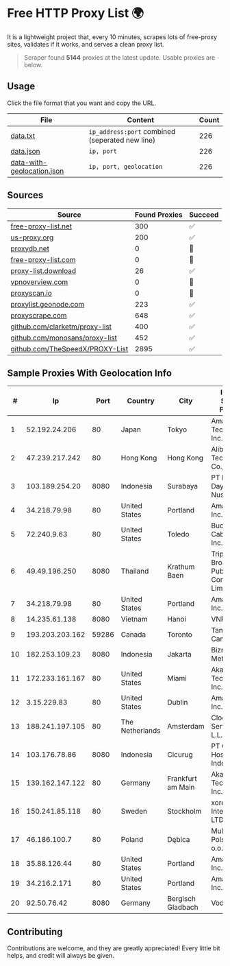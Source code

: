 
# Free HTTP Proxy List 🌍

It is a lightweight project that, every 10 minutes, scrapes lots of free-proxy sites, validates if it works, and serves a clean proxy list.


> Scraper found **5144** proxies at the latest update. Usable proxies are below.

## Usage

Click the file format that you want and copy the URL.


|File|Content|Count|
|----|-------|-----|
|[data.txt](https://raw.githubusercontent.com/themiralay/Proxy-List-World/master/data.txt)|`ip_address:port` combined (seperated new line)|226|
|[data.json](https://raw.githubusercontent.com/themiralay/Proxy-List-World/master/data.json)|`ip, port`|226|
|[data-with-geolocation.json](https://raw.githubusercontent.com/themiralay/Proxy-List-World/master/data-with-geolocation.json)|`ip, port, geolocation`|226|

## Sources

|Source|Found Proxies|Succeed|
|------|-------------|-------|
|[free-proxy-list.net](https://free-proxy-list.net)|300|✅|
|[us-proxy.org](https://www.us-proxy.org)|200|✅|
|[proxydb.net](http://proxydb.net)|0|🚫|
|[free-proxy-list.com](https://free-proxy-list.com/?page=&port=&type%5B%5D=http&type%5B%5D=https&up_time=0&search=Search)|0|🚫|
|[proxy-list.download](https://www.proxy-list.download/HTTP)|26|✅|
|[vpnoverview.com](https://vpnoverview.com/privacy/anonymous-browsing/free-proxy-servers)|0|🚫|
|[proxyscan.io](https://www.proxyscan.io)|0|🚫|
|[proxylist.geonode.com](https://proxylist.geonode.com/api/proxy-list?limit=300&page=1&sort_by=lastChecked&sort_type=desc&protocols=http,https)|223|✅|
|[proxyscrape.com](https://api.proxyscrape.com/v2/?request=displayproxies&protocol=http&timeout=10000&country=all&ssl=all&anonymity=all)|648|✅|
|[github.com/clarketm/proxy-list](https://raw.githubusercontent.com/clarketm/proxy-list/master/proxy-list-raw.txt)|400|✅|
|[github.com/monosans/proxy-list](https://raw.githubusercontent.com/monosans/proxy-list/main/proxies/http.txt)|452|✅|
|[github.com/TheSpeedX/PROXY-List](https://raw.githubusercontent.com/TheSpeedX/PROXY-List/master/http.txt)|2895|✅|


## Sample Proxies With Geolocation Info

|#|Ip|Port|Country|City|Internet Service Provider|
|-|--|----|-------|----|-------------------------|
|1|52.192.24.206|80|Japan|Tokyo|Amazon Technologies Inc.|
|2|47.239.217.242|80|Hong Kong|Hong Kong|Alibaba (US) Technology Co., Ltd.|
|3|103.189.254.20|8080|Indonesia|Surabaya|PT Lintas Daya Nusantara|
|4|34.218.79.98|80|United States|Portland|Amazon.com, Inc.|
|5|72.240.9.63|80|United States|Toledo|Buckeye Cablevision, Inc.|
|6|49.49.196.250|8080|Thailand|Krathum Baen|Triple T Broadband Public Company Limited|
|7|34.218.79.98|80|United States|Portland|Amazon.com, Inc.|
|8|14.235.61.138|8080|Vietnam|Hanoi|VNPT|
|9|193.203.203.162|59286|Canada|Toronto|Tangram Canada Inc.|
|10|182.253.109.23|8080|Indonesia|Jakarta|Biznet Metronet|
|11|172.233.161.167|80|United States|Miami|Akamai Technologies, Inc.|
|12|3.15.229.83|80|United States|Dublin|Amazon.com, Inc.|
|13|188.241.197.105|80|The Netherlands|Amsterdam|Clodo Cloud Service CO. L.L.C|
|14|103.176.78.86|8080|Indonesia|Cicurug|PT Cloud Hosting Indonesia|
|15|139.162.147.122|80|Germany|Frankfurt am Main|Akamai Technologies, Inc.|
|16|150.241.85.118|80|Sweden|Stockholm|xorek.cloud International LTD|
|17|46.186.100.7|80|Poland|Dębica|Multimedia Polska Sp. z o.o.|
|18|35.88.126.44|80|United States|Portland|Amazon.com, Inc.|
|19|34.216.2.171|80|United States|Portland|Amazon.com, Inc.|
|20|92.50.76.42|8080|Germany|Bergisch Gladbach|Vodafone|



## Contributing

Contributions are welcome, and they are greatly appreciated! Every
little bit helps, and credit will always be given.


